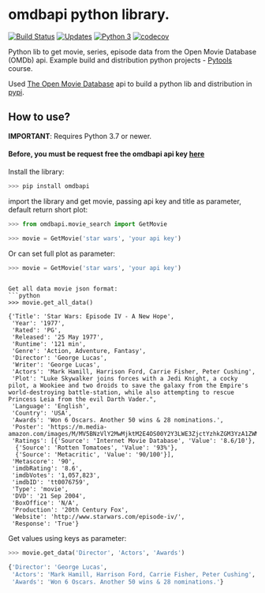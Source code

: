 # omdbapi python library.
[![Build Status](https://travis-ci.org/dubirajara/omdbapi.svg?branch=master)](https://travis-ci.org/dubirajara/omdbapi)
[![Updates](https://pyup.io/repos/github/dubirajara/omdbapi/shield.svg)](https://pyup.io/repos/github/dubirajara/omdbapi/)
[![Python 3](https://pyup.io/repos/github/dubirajara/omdbapi/python-3-shield.svg)](https://pyup.io/repos/github/dubirajara/omdbapi/)
[![codecov](https://codecov.io/gh/dubirajara/omdbapi/branch/master/graph/badge.svg)](https://codecov.io/gh/dubirajara/omdbapi)

Python lib to get movie, series, episode data from the Open Movie Database (OMDb) api.
Example build and distribution python projects - [Pytools](http://www.python.pro.br) course.

Used [The Open Movie Database](http://www.omdbapi.com) api to build a python lib and distribution in [pypi](https://pypi.org/project/omdbapi/).

## How to use? 

**IMPORTANT**: Requires Python 3.7 or newer.

#### Before, you must be request free the omdbapi api key [here](http://www.omdbapi.com/apikey.aspx?__EVENTTARGET=freeAcct&__EVENTARGUMENT=&__LASTFOCUS=&__VIEWSTATE=%2FwEPDwUKLTIwNDY4MTIzNQ9kFgYCAQ9kFgICBw8WAh4HVmlzaWJsZWhkAgIPFgIfAGhkAgMPFgIfAGhkGAEFHl9fQ29udHJvbHNSZXF1aXJlUG9zdEJhY2tLZXlfXxYDBQtwYXRyZW9uQWNjdAUIZnJlZUFjY3QFCGZyZWVBY2N0x0euvR%2FzVv1jLU3mGetH4R3kWtYKWACCaYcfoP1IY8g%3D&__VIEWSTATEGENERATOR=5E550F58&__EVENTVALIDATION=%2FwEdAAU5GG7XylwYou%2BzznFv7FbZmSzhXfnlWWVdWIamVouVTzfZJuQDpLVS6HZFWq5fYpioiDjxFjSdCQfbG0SWduXFd8BcWGH1ot0k0SO7CfuulN6vYN8IikxxqwtGWTciOwQ4e4xie4N992dlfbpyqd1D&at=freeAcct&Email=)

Install the library:
```python
>>> pip install omdbapi
```

import the library and get movie, passing api key and title as parameter, default return short plot:
```python
>>> from omdbapi.movie_search import GetMovie

>>> movie = GetMovie('star wars', 'your api key')
```

Or can set full plot as parameter:
```python
>>> movie = GetMovie('star wars', 'your api key')
```
```

Get all data movie json format:
```python
>>> movie.get_all_data()

{'Title': 'Star Wars: Episode IV - A New Hope',
 'Year': '1977',
 'Rated': 'PG',
 'Released': '25 May 1977',
 'Runtime': '121 min',
 'Genre': 'Action, Adventure, Fantasy',
 'Director': 'George Lucas',
 'Writer': 'George Lucas',
 'Actors': 'Mark Hamill, Harrison Ford, Carrie Fisher, Peter Cushing',
 'Plot': "Luke Skywalker joins forces with a Jedi Knight, a cocky pilot, a Wookiee and two droids to save the galaxy from the Empire's world-destroying battle-station, while also attempting to rescue Princess Leia from the evil Darth Vader.",
 'Language': 'English',
 'Country': 'USA',
 'Awards': 'Won 6 Oscars. Another 50 wins & 28 nominations.',
 'Poster': 'https://m.media-amazon.com/images/M/MV5BNzVlY2MwMjktM2E4OS00Y2Y3LWE3ZjctYzhkZGM3YzA1ZWM2XkEyXkFqcGdeQXVyNzkwMjQ5NzM@._V1_SX300.jpg',
 'Ratings': [{'Source': 'Internet Movie Database', 'Value': '8.6/10'},
  {'Source': 'Rotten Tomatoes', 'Value': '93%'},
  {'Source': 'Metacritic', 'Value': '90/100'}],
 'Metascore': '90',
 'imdbRating': '8.6',
 'imdbVotes': '1,057,823',
 'imdbID': 'tt0076759',
 'Type': 'movie',
 'DVD': '21 Sep 2004',
 'BoxOffice': 'N/A',
 'Production': '20th Century Fox',
 'Website': 'http://www.starwars.com/episode-iv/',
 'Response': 'True'}
```

Get values using keys as parameter:
```python
>>> movie.get_data('Director', 'Actors', 'Awards')

{'Director': 'George Lucas',
 'Actors': 'Mark Hamill, Harrison Ford, Carrie Fisher, Peter Cushing',
 'Awards': 'Won 6 Oscars. Another 50 wins & 28 nominations.'}
```
